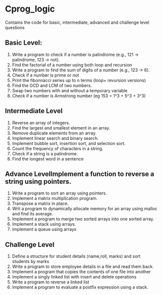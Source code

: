 # Cprog_logic
Contains the code for basic, intermediate, advanced and challenge level questions 

## Basic Level:
1. Write a program to check if a number is palindrome (e.g., 121 → palindrome, 123 → not).
2. Find the factorial of a number using both loop and recursion
3. Write a program to find the sum of digits of a number (e.g., 123 → 6).
4. Check if a number is prime or not
5. Print the fibonnacci series up to n terms (loop+ revursion versions)
6. Find the GCD and LCM of two numbers.
7. Swap two numbers with and without a temporary variable
8. Check if a number is Armstrong number (eg 153 = 1^3 + 5^3 + 3^3)

## Intermediate Level
1. Reverse an array of integers.
2. Find the largest and smallest element in an array.
3. Remove duplicate elements from an array.
4. Implement linear search and binary search.
5. Implement bubble sort, insertion sort, and selection sort.
6. Count the frequency of characters in a string.
7. Check if a string is a palindrome.
8. Find the longest word in a sentence

## Advance LevelImplement a function to reverse a string using pointers.
1. Write a program to sort an array using pointers.
2. Implement a matrix multiplication program.
3. Transpose a matrix in place.
4. Writ a program to dynamically allocate memory for an array using malloc and find its average.
5. Implement a program to merge two sorted arrays into one sorted array.
6. Implement a stack using arrays.
7. Implement a queue using arrays

## Challenge Level
1. Define a structure for student details (name,roll, marks) and sort students by marks
2. Write a program to store employee details in a file and read them back.
3. Implement a program that copies the contents of one file into another
4. Implement a singly linked list with insert and delete operations
5. Write a program to reverse a linked list
6. Implement a program to evaluate a postfix expression using a stack.
